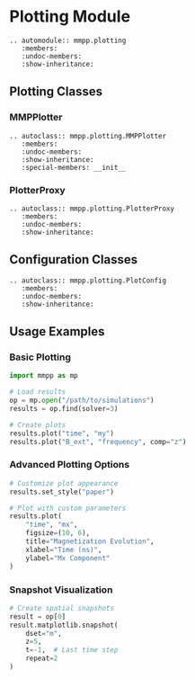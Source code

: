 # Plotting Module

```{eval-rst}
.. automodule:: mmpp.plotting
   :members:
   :undoc-members:
   :show-inheritance:
```

## Plotting Classes

### MMPPlotter

```{eval-rst}
.. autoclass:: mmpp.plotting.MMPPlotter
   :members:
   :undoc-members:
   :show-inheritance:
   :special-members: __init__
```

### PlotterProxy

```{eval-rst}
.. autoclass:: mmpp.plotting.PlotterProxy
   :members:
   :undoc-members:
   :show-inheritance:
```

## Configuration Classes

```{eval-rst}
.. autoclass:: mmpp.plotting.PlotConfig
   :members:
   :undoc-members:
   :show-inheritance:
```

## Usage Examples

### Basic Plotting

```python
import mmpp as mp

# Load results
op = mp.open("/path/to/simulations")
results = op.find(solver=3)

# Create plots
results.plot("time", "my")
results.plot("B_ext", "frequency", comp="z")
```

### Advanced Plotting Options

```python
# Customize plot appearance
results.set_style("paper")

# Plot with custom parameters
results.plot(
    "time", "mx",
    figsize=(10, 6),
    title="Magnetization Evolution",
    xlabel="Time (ns)",
    ylabel="Mx Component"
)
```

### Snapshot Visualization

```python
# Create spatial snapshots
result = op[0]
result.matplotlib.snapshot(
    dset="m",
    z=5,
    t=-1,  # Last time step
    repeat=2
)
```
